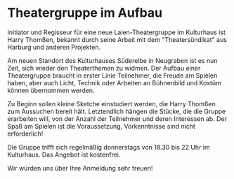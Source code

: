 # Theatergruppe im Aufbau

Initiator und Regisseur für eine neue Laien-Theatergruppe im Kulturhaus
ist Harry Thomßen, bekannt durch seine Arbeit mit dem "Theatersündikat"
aus Harburg und anderen Projekten.

Am neuen Standort des Kulturhauses Süderelbe in Neugraben ist es nun
Zeit, sich wieder den Theaterthemen zu widmen. Der Aufbau einer
Theatergruppe braucht in erster Linie Teilnehmer, die Freude am Spielen
haben, aber auch Licht, Technik oder Arbeiten an Bühnenbild und Kostüm
können übernommen werden.

Zu Beginn sollen kleine Sketche einstudiert werden, die Harry Thomßen
zum Aussuchen bereit hält. Letztendlich hängen die Stücke, die die
Gruppe erarbeiten will, von der Anzahl der Teilnehmer und deren
Interessen ab. Der Spaß am Spielen ist die Voraussetzung, Vorkenntnisse
sind nicht erforderlich!

Die Gruppe trifft sich regelmäßig donnerstags von 18.30 bis 22 Uhr im
Kulturhaus. Das Angebot ist kostenfrei.

Wir würden uns über Ihre Anmeldung sehr freuen!

